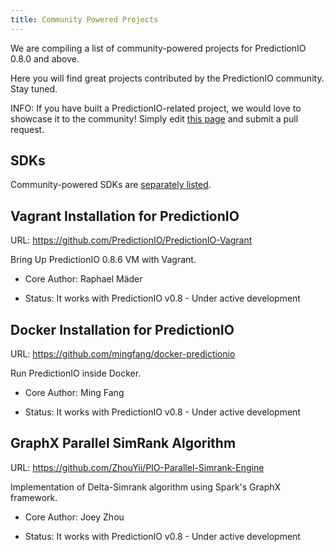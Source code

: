 ```yaml
---
title: Community Powered Projects
---
```


We are compiling a list of community-powered projects for PredictionIO 0.8.0 and above.

Here you will find great projects contributed by the PredictionIO community.
Stay tuned.

INFO: If you have built a PredictionIO-related project, we would love to showcase it
to the community! Simply edit [this page](https://github.com/PredictionIO/PredictionIO/blob/livedoc/docs/manual/source/community/projects.html.md) and submit a pull request.

## SDKs

Community-powered SDKs are [separately listed](/sdk/).

## Vagrant Installation for PredictionIO

URL: https://github.com/PredictionIO/PredictionIO-Vagrant

Bring Up PredictionIO 0.8.6 VM with Vagrant.

- Core Author: Raphael Mäder

- Status: It works with PredictionIO v0.8 - Under active development


## Docker Installation for PredictionIO

URL: https://github.com/mingfang/docker-predictionio

Run PredictionIO inside Docker.

- Core Author: Ming Fang

- Status: It works with PredictionIO v0.8 - Under active development


## GraphX Parallel SimRank Algorithm

URL: https://github.com/ZhouYii/PIO-Parallel-Simrank-Engine

Implementation of Delta-Simrank algorithm using Spark's GraphX framework.

- Core Author: Joey Zhou

- Status: It works with PredictionIO v0.8 - Under active development


